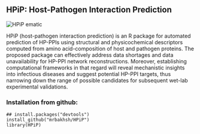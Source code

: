## HPiP: Host-Pathogen Interaction Prediction

![HPiP ematic](https://github.com/mrbakhsh/HPiP/blob/main/vignettes/Figures/HPiP_PackagePipline.png)

HPiP (host-pathogen interaction prediction) is an R package for automated prediction of HP-PPIs using structural and physicochemical descriptors computed from amino acid-composition of host and pathogen proteins. The proposed package can effectively address data shortages and data unavailability for HP-PPI network reconstructions. Moreover, establishing computational frameworks in that regard will reveal mechanistic insights into infectious diseases and suggest potential HP-PPI targets, thus narrowing down the range of possible candidates for subsequent wet-lab experimental validations.

### Installation from github:
```{r}
## install.packages("devtools")
install_github("mrbakhsh/HPiP")
library(HPiP)
```

